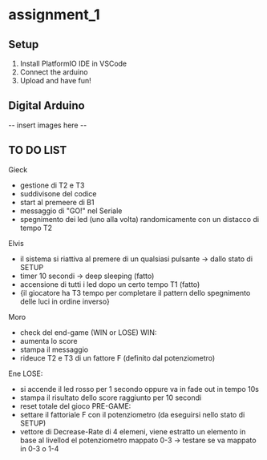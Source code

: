# assignment_1
## Setup
1. Install PlatformIO IDE in VSCode
2. Connect the arduino
3. Upload and have fun!
## Digital Arduino 
-- insert images here --

## TO DO LIST
Gieck
- gestione di T2 e T3
- suddivisone del codice 
- start al premeere di B1
- messaggio di "GO!" nel Seriale
- spegnimento dei led (uno alla volta) randomicamente con un distacco di tempo T2

Elvis
- il sistema si riattiva al premere di un qualsiasi pulsante -> dallo stato di SETUP
- timer 10 secondi -> deep sleeping (fatto)
- accensione di tutti i led dopo un certo tempo T1 (fatto)
- {il giocatore ha T3 tempo per completare il pattern dello spegnimento delle luci in ordine inverso}

Moro
- check del end-game (WIN or LOSE)
WIN:
- aumenta lo score
- stampa  il messaggio
- rideuce T2 e T3 di un fattore F (definito dal potenziometro)

Ene
LOSE:
- si accende il led rosso per 1 secondo oppure va in fade out in tempo 10s
- stampa il risultato dello score raggiunto per 10 secondi
- reset totale del gioco 
PRE-GAME:
- settare il fattoriale F con il potenziometro (da eseguirsi nello stato di SETUP)
- vettore di Decrease-Rate di 4 elemeni, viene estratto un elemento in base al livellod el potenziometro mappato 0-3
    -> testare se va mappato in 0-3 o 1-4